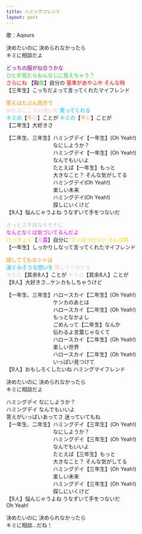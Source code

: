 ```yaml
---
title: ハミングフレンド
layout: post
---
```

歌：Aqours

<p>決めたいのに 決められなかったら<br />
キミに相談だよ</p>

<p><font color="purple">どっちの服が似合うかな</font><br />
<font color="limegreen">ひとが見たらおんなじに見えちゃう？</font><br />
<font color="red">さらにね</font> 【<font color="purple">鞠</font><font color="limegreen">南</font>】自分の <font color="red">基準があやふや そんな時</font><br />
【三年生】こっちだよって言ってくれたマイフレンド</p>

<p><font color="darkorange">答えはたぶん両方で</font><br />
<font color="pink">ゆれるこころの迷いを</font> <font color="deepskyblue">笑ってくれる</font><br />
<font color="deepskyblue">キミの</font>【<font color="darkorange">千</font><font color="pink">梨</font>】ことが <font color="deepskyblue">キミの</font>【<font color="darkorange">千</font><font color="pink">梨</font>】ことが<br />
【二年生】大好きさ</p>

<p>【二年生、三年生】ハミングデイ【一年生】(Oh Yeah!)<br />
　　　　　　　　　なにしようか？<br />
　　　　　　　　　ハミングデイ【一年生】(Oh Yeah!)<br />
　　　　　　　　　なんでもいいよ<br />
　　　　　　　　　たとえば【一年生】もっと<br />
　　　　　　　　　大きなこと？ そんな気がしてる<br />
　　　　　　　　　ハミングデイ(Oh Yeah!)<br />
　　　　　　　　　楽しい未来<br />
　　　　　　　　　ハミングデイ(Oh Yeah!)<br />
　　　　　　　　　探しにいくけど<br />
【9人】悩んじゃうよね うなずいて手をつないだ</p>

<p><font color="silver">きっとさ不純なキモチに</font><br />
<font color="magenta">なんとなくは気づいてるんだよ</font><br />
<font color="gold">けっきょく</font>【<font color="silver">善</font><font color="magenta">露</font>】自分に <font color="gold">ウソはつけない そんな時</font><br />
【一年生】しっかりしなって言ってくれたマイフレンド</p>

<p><font color="darkorange">隠しててもホントは</font><br />
<font color="deepskyblue">涙ぐみそうな想いを</font> <font color="pink">察してくれてる</font><br />
<font color="pink">キミの</font>【其余8人】ことが <font color="pink">キミの</font>【其余8人】ことが<br />
【9人】大好きさ…ケンカもしちゃうけど</p>

<p>【一年生、三年生】ハロースカイ【二年生】(Oh Yeah!)<br />
　　　　　　　　　ケンカのあとは<br />
　　　　　　　　　ハロースカイ【二年生】(Oh Yeah!)<br />
　　　　　　　　　もっとなかよし<br />
　　　　　　　　　ごめんって【二年生】なんか<br />
　　　　　　　　　伝わるよ言葉じゃなくて<br />
　　　　　　　　　ハロースカイ【二年生】(Oh Yeah!)<br />
　　　　　　　　　楽しい世界<br />
　　　　　　　　　ハロースカイ【二年生】(Oh Yeah!)<br />
　　　　　　　　　いっぱい見つけて<br />
【9人】おもしろくしたいね ハミングマイフレンド</p>

<p>決めたいのに 決められなかったら<br />
キミに相談だよ</p>

<p>ハミングデイ なにしようか？<br />
ハミングデイ なんでもいいよ<br />
答えがいっぱいあってさ 迷っていてもね<br />
【一年生、二年生】ハミングデイ【三年生】(Oh Yeah!)<br />
　　　　　　　　　なにしようか？<br />
　　　　　　　　　ハミングデイ【三年生】(Oh Yeah!)<br />
　　　　　　　　　なんでもいいよ<br />
　　　　　　　　　たとえば【三年生】もっと<br />
　　　　　　　　　大きなこと？ そんな気がしてる<br />
　　　　　　　　　ハミングデイ【三年生】(Oh Yeah!)<br />
　　　　　　　　　楽しい未来<br />
　　　　　　　　　ハミングデイ【三年生】(Oh Yeah!)<br />
　　　　　　　　　探しにいくけど<br />
【9人】悩んじゃうよね うなずいて手をつないだ<br />
Oh Yeah!</p>

<p>決めたいのに 決められなかったら<br />
キミに相談…だね！</p>
